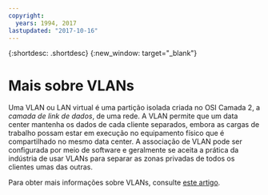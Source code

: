 ```yaml
---
copyright:
  years: 1994, 2017
lastupdated: "2017-10-16"
---
```

{:shortdesc: .shortdesc}
{:new_window: target="_blank"}

# Mais sobre VLANs

Uma VLAN ou LAN virtual é uma partição isolada criada no OSI Camada 2, a _camada de link de dados_, de uma rede. A VLAN permite que um data center mantenha os dados de cada cliente separados, embora as cargas de trabalho possam estar em execução no equipamento físico que é compartilhado no mesmo data center. A associação de VLAN pode ser configurada por meio de software e geralmente se aceita a prática da indústria de usar VLANs para separar as zonas privadas de todos os clientes umas das outras.

Para obter mais informações sobre VLANs, consulte [este artigo](https://en.wikipedia.org/wiki/Virtual_LAN).
